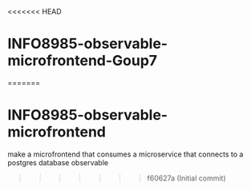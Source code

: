 <<<<<<< HEAD
# INFO8985-observable-microfrontend-Goup7
=======
# INFO8985-observable-microfrontend
make a microfrontend that consumes a microservice that connects to a postgres database observable
>>>>>>> f60627a (Initial commit)
